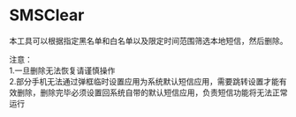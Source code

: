 # SMSClear
本工具可以根据指定黑名单和白名单以及限定时间范围筛选本地短信，然后删除。  

注意：  
  1.一旦删除无法恢复请谨慎操作  
  2.部分手机无法通过弹框临时设置应用为系统默认短信应用，需要跳转设置才能有效删除，删除完毕必须设置回系统自带的默认短信应用，负责短信功能将无法正常运行  
